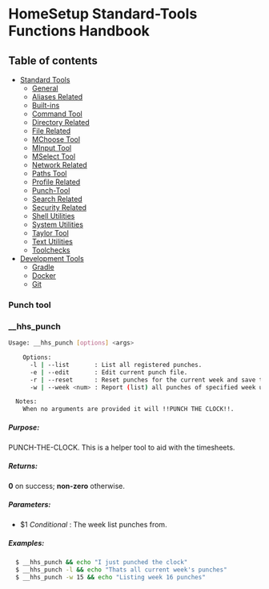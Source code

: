 # HomeSetup Standard-Tools Functions Handbook

## Table of contents

<!-- toc -->
- [Standard Tools](../../functions.md#standard-tools)
  * [General](general.md#general-functions)
  * [Aliases Related](aliases-related.md#aliases-related-functions)
  * [Built-ins](built-ins.md#built-ins-functions)
  * [Command Tool](command-tool.md#command-tool)
  * [Directory Related](directory-related.md#directory-related-functions)
  * [File Related](file-related.md#file-related-functions)
  * [MChoose Tool](mchoose-tool.md#mchoose-tool)
  * [MInput Tool](minput-tool.md#minput-tool)
  * [MSelect Tool](mselect-tool.md#mselect-tool)
  * [Network Related](network-related.md#network-related-functions)
  * [Paths Tool](paths-tool.md#paths-tool)
  * [Profile Related](profile-related.md#profile-related-functions)
  * [Punch-Tool](punch-tool.md#punch-tool)
  * [Search Related](search-related.md#search-related-functions)
  * [Security Related](security-related.md#security-related-functions)
  * [Shell Utilities](shell-utilities.md#shell-utilities)
  * [System Utilities](system-utilities.md#system-utilities)
  * [Taylor Tool](taylor-tool.md#taylor-tool)
  * [Text Utilities](text-utilities.md#text-utilities)
  * [Toolchecks](toolchecks.md#tool-checks-functions)
- [Development Tools](../../functions.md#development-tools)
  * [Gradle](../dev-tools/gradle-tools.md#gradle-functions)
  * [Docker](../dev-tools/docker-tools.md#docker-functions)
  * [Git](../dev-tools/git-tools.md#git-functions)
<!-- tocstop -->


### Punch tool

### __hhs_punch

```bash
Usage: __hhs_punch [options] <args>

    Options: 
      -l | --list       : List all registered punches.
      -e | --edit       : Edit current punch file.
      -r | --reset      : Reset punches for the current week and save the previous one.
      -w | --week <num> : Report (list) all punches of specified week using the pattern: week-N.punch.

  Notes: 
    When no arguments are provided it will !!PUNCH THE CLOCK!!.
```

##### **Purpose**:

PUNCH-THE-CLOCK. This is a helper tool to aid with the timesheets.

##### **Returns**:

**0** on success; **non-zero** otherwise.

##### **Parameters**: 

  - $1 _Conditional_     : The week list punches from.

##### **Examples:**

```bash
  $ __hhs_punch && echo "I just punched the clock"
  $ __hhs_punch -l && echo "Thats all current week's punches"
  $ __hhs_punch -w 15 && echo "Listing week 16 punches"
```
